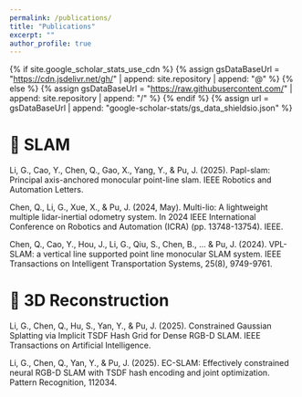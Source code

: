 ```yaml
---
permalink: /publications/
title: "Publications"
excerpt: ""
author_profile: true
---
```


{% if site.google_scholar_stats_use_cdn %}
{% assign gsDataBaseUrl = "https://cdn.jsdelivr.net/gh/" | append: site.repository | append: "@" %}
{% else %}
{% assign gsDataBaseUrl = "https://raw.githubusercontent.com/" | append: site.repository | append: "/" %}
{% endif %}
{% assign url = gsDataBaseUrl | append: "google-scholar-stats/gs_data_shieldsio.json" %}


# 📝 SLAM 

Li, G., Cao, Y., Chen, Q., Gao, X., Yang, Y., & Pu, J. (2025). Papl-slam: Principal axis-anchored monocular point-line slam. IEEE Robotics and Automation Letters.

Chen, Q., Li, G., Xue, X., & Pu, J. (2024, May). Multi-lio: A lightweight multiple lidar-inertial odometry system. In 2024 IEEE International Conference on Robotics and Automation (ICRA) (pp. 13748-13754). IEEE.

Chen, Q., Cao, Y., Hou, J., Li, G., Qiu, S., Chen, B., ... & Pu, J. (2024). VPL-SLAM: a vertical line supported point line monocular SLAM system. IEEE Transactions on Intelligent Transportation Systems, 25(8), 9749-9761.

# 📝 3D Reconstruction 

Li, G., Chen, Q., Hu, S., Yan, Y., & Pu, J. (2025). Constrained Gaussian Splatting via Implicit TSDF Hash Grid for Dense RGB-D SLAM. IEEE Transactions on Artificial Intelligence.

Li, G., Chen, Q., Yan, Y., & Pu, J. (2025). EC-SLAM: Effectively constrained neural RGB-D SLAM with TSDF hash encoding and joint optimization. Pattern Recognition, 112034.


<!-- 
<div class='paper-box'><div class='paper-box-image'><div><div class="badge">ICME 2025</div><img src='/images/2025_03_JointDeblur/jointDeblur.png' alt="sym" width="100%"></div></div>
<div class='paper-box-text' markdown="1">

[JointDeblur-GS: Joint Blur-Aware Gaussian Splatting](https://lightingooo.github.io/)

Sijia Hu, Peng Chen, Xinxiao Wang, Luyue Sun, **Guanghao Li**, Hongyu Wang, Jian Pu

[**Project**](https://lightingooo.github.io/)
- JointDeblur-GS is a joint optimization framework that integrates a blur-aware network to enhance image quality and optimize 3D Gaussian parameters for effective motion blur removal and multiview consistency, achieving superior reconstruction quality with real-time performance.
</div>
</div>

# 📝 Others

<div class='paper-box'><div class='paper-box-image'><div><div class="badge">ICCV 2025</div><img src='/images/2025_06_Dark-ISP/Dark-ISP.jpg' alt="sym" width="100%"></div></div>
<div class='paper-box-text' markdown="1">

[Dark-ISP: Enhancing RAW Image Processing for Low-Light Object Detection](https://iccv.thecvf.com/virtual/2025/poster/2393)

Guo jiasheng, Xin Gao, Yuxiang Yan, **Guanghao Li**, Jian Pu 

[**Project**](https://lightingooo.github.io/)
- Dark-ISP is a lightweight and self-adaptive Image Signal Processing (ISP) plugin designed to improve low-light object detection. Unlike previous methods that either use RAW-RGB images with information loss or complex frameworks, Dark-ISP processes Bayer RAW images directly in dark environments. Its key innovations include deconstructing conventional ISP pipelines into linear and nonlinear sub-modules optimized for task-driven losses, and a self-boosting strategy that enhances cooperation between sub-modules.
</div>
</div> -->
